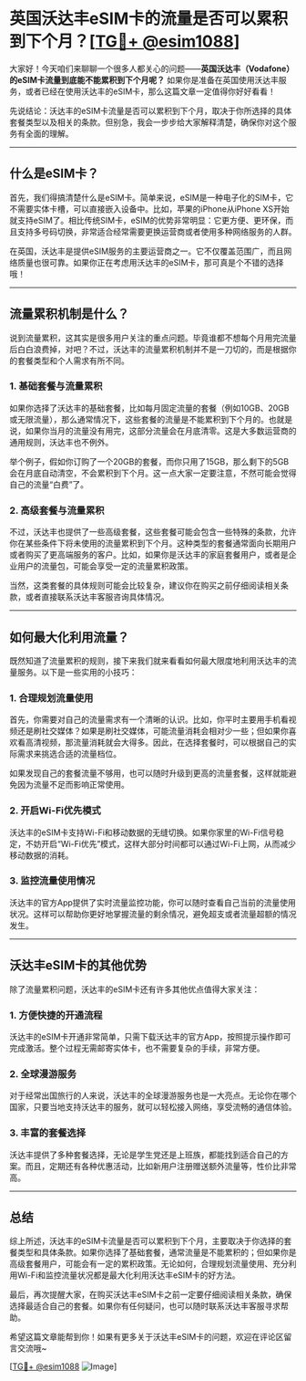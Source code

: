 # 英国沃达丰eSIM卡的流量是否可以累积到下个月？[[TG💪+ @esim1088](https://t.me/s/esim1088)]

大家好！今天咱们来聊聊一个很多人都关心的问题——**英国沃达丰（Vodafone）的eSIM卡流量到底能不能累积到下个月呢？** 如果你是准备在英国使用沃达丰服务，或者已经在使用沃达丰的eSIM卡，那么这篇文章一定值得你好好看看！

先说结论：沃达丰的eSIM卡流量是否可以累积到下个月，取决于你所选择的具体套餐类型以及相关的条款。但别急，我会一步步给大家解释清楚，确保你对这个服务有全面的理解。

---

## 什么是eSIM卡？

首先，我们得搞清楚什么是eSIM卡。简单来说，eSIM是一种电子化的SIM卡，它不需要实体卡槽，可以直接嵌入设备中。比如，苹果的iPhone从iPhone XS开始就支持eSIM了。相比传统SIM卡，eSIM的优势非常明显：它更方便、更环保，而且支持多号码切换，非常适合经常需要更换运营商或者使用多种网络服务的人群。

在英国，沃达丰是提供eSIM服务的主要运营商之一。它不仅覆盖范围广，而且网络质量也很可靠。如果你正在考虑用沃达丰的eSIM卡，那可真是个不错的选择哦！

---

## 流量累积机制是什么？

说到流量累积，这其实是很多用户关注的重点问题。毕竟谁都不想每个月用完流量后白白浪费掉，对吧？不过，沃达丰的流量累积机制并不是一刀切的，而是根据你的套餐类型和个人需求有所不同。

### 1. **基础套餐与流量累积**

如果你选择了沃达丰的基础套餐，比如每月固定流量的套餐（例如10GB、20GB或无限流量），那么通常情况下，这些套餐的流量是不能累积到下个月的。也就是说，如果你当月的流量没有用完，这部分流量会在月底清零。这是大多数运营商的通用规则，沃达丰也不例外。

举个例子，假如你订购了一个20GB的套餐，而你只用了15GB，那么剩下的5GB会在月底自动清空，不会累积到下个月。这一点大家一定要注意，不然可能会觉得自己的流量“白费”了。

### 2. **高级套餐与流量累积**

不过，沃达丰也提供了一些高级套餐，这些套餐可能会包含一些特殊的条款，允许你在某些条件下将未使用的流量累积到下个月。这种类型的套餐通常面向长期用户或者购买了更高端服务的客户。比如，如果你是沃达丰的家庭套餐用户，或者是企业用户的流量包，可能会享受一定的流量累积政策。

当然，这类套餐的具体规则可能会比较复杂，建议你在购买之前仔细阅读相关条款，或者直接联系沃达丰客服咨询具体情况。

---

## 如何最大化利用流量？

既然知道了流量累积的规则，接下来我们就来看看如何最大限度地利用沃达丰的流量服务。以下是一些实用的小技巧：

### 1. **合理规划流量使用**

首先，你需要对自己的流量需求有一个清晰的认识。比如，你平时主要用手机看视频还是刷社交媒体？如果是刷社交媒体，可能流量消耗会相对少一些；但如果你喜欢看高清视频，那流量消耗就会大得多。因此，在选择套餐时，可以根据自己的实际需求来挑选合适的流量档位。

如果发现自己的套餐流量不够用，也可以随时升级到更高的流量套餐，这样就能避免因为流量不足而影响正常使用。

### 2. **开启Wi-Fi优先模式**

沃达丰的eSIM卡支持Wi-Fi和移动数据的无缝切换。如果你家里的Wi-Fi信号稳定，不妨开启“Wi-Fi优先”模式，这样大部分时间都可以通过Wi-Fi上网，从而减少移动数据的消耗。

### 3. **监控流量使用情况**

沃达丰的官方App提供了实时流量监控功能，你可以随时查看自己当前的流量使用状况。这样可以帮助你更好地掌握流量的剩余情况，避免超支或者流量超额的情况发生。

---

## 沃达丰eSIM卡的其他优势

除了流量累积问题，沃达丰的eSIM卡还有许多其他优点值得大家关注：

### 1. **方便快捷的开通流程**

沃达丰的eSIM卡开通非常简单，只需下载沃达丰的官方App，按照提示操作即可完成激活。整个过程无需邮寄实体卡，也不需要复杂的手续，非常方便。

### 2. **全球漫游服务**

对于经常出国旅行的人来说，沃达丰的全球漫游服务也是一大亮点。无论你在哪个国家，只要当地支持沃达丰的服务，就可以轻松接入网络，享受流畅的通信体验。

### 3. **丰富的套餐选择**

沃达丰提供了多种套餐选择，无论是学生党还是上班族，都能找到适合自己的方案。而且，定期还有各种优惠活动，比如新用户注册赠送额外流量等，性价比非常高。

---

## 总结

综上所述，沃达丰的eSIM卡流量是否可以累积到下个月，主要取决于你选择的套餐类型和具体条款。如果你选择了基础套餐，通常流量是不能累积的；但如果你是高级套餐用户，可能会有一定的累积政策。无论如何，合理规划流量使用、充分利用Wi-Fi和监控流量状况都是最大化利用沃达丰eSIM卡的好方法。

最后，再次提醒大家，在购买沃达丰eSIM卡之前一定要仔细阅读相关条款，确保选择最适合自己的套餐。如果你有任何疑问，也可以随时联系沃达丰客服寻求帮助。

希望这篇文章能帮到你！如果有更多关于沃达丰eSIM卡的问题，欢迎在评论区留言交流哦~

[[TG💪+ @esim1088](https://t.me/s/esim1088) ![Image](https://i.postimg.cc/4NQfJmqS/Snipaste-2025-05-13-00-14-12.png)]